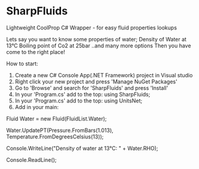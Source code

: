 # SharpFluids
Lightweight CoolProp C# Wrapper - for easy fluid properties lookups

Lets say you want to know some properties of water;
Density of Water at 13°C
Boiling point of Co2 at 25bar
..and many more options
Then you have come to the right place!



How to start:

1. Create a new C# Console App(.NET Framework) project in Visual studio
2. Right click your new project and press 'Manage NuGet Packages'
3. Go to 'Browse' and search for 'SharpFluids' and press 'Install'
4. In your 'Program.cs' add to the top:  using SharpFluids;
5. In your 'Program.cs' add to the top:  using UnitsNet;
5. Add in your main:


Fluid Water = new Fluid(FluidList.Water);

Water.UpdatePT(Pressure.FromBars(1.013), Temperature.FromDegreesCelsius(13));

Console.WriteLine("Density of water at 13°C: " + Water.RHO);

Console.ReadLine();

